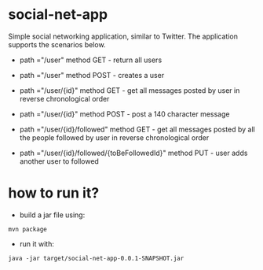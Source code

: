 # social-net-app

Simple social networking application, similar to Twitter. 
The application supports the scenarios below.

-  path ="/user" method GET - return all users

-  path ="/user" method POST - creates a user

-  path ="/user/{id}" method GET - get all messages posted by user in reverse chronological order

-  path ="/user/{id}" method POST - post a 140 character message

-  path ="/user/{id}/followed" method GET - get all messages posted by all the people followed by user in reverse chronological        order

- path ="/user/{id}/followed/{toBeFollowedId}" method PUT - user adds another user to followed


# how to run it?

-  build a jar file using:
```
mvn package
```
-  run it with: 
```
java -jar target/social-net-app-0.0.1-SNAPSHOT.jar
```
